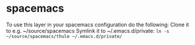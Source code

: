 # spacemacs
To use this layer in your spacemacs configuration do the following:
Clone it to e.g. ~/source/spacemacs
Symlink it to ~/.emacs.d/private:
```ln -s ~/source/spacemacs/thule ~/.emacs.d/private/```
